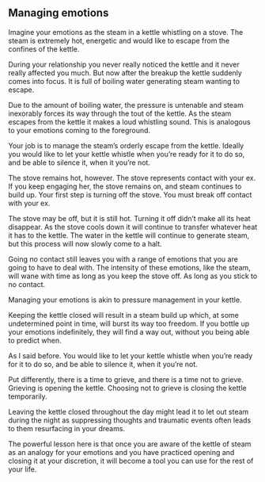 ## Managing emotions

Imagine your emotions as the steam in a kettle whistling on a stove. The steam is extremely hot, energetic and would like to escape from the confines of the kettle.

During your relationship you never really noticed the kettle and it never really affected you much. But now after the breakup the kettle suddenly comes into focus. It is full of boiling water generating steam wanting to escape.

Due to the amount of boiling water, the pressure is untenable and steam inexorably forces its way through the tout of the kettle. As the steam escapes from the kettle it makes a loud whistling sound. This is analogous to your emotions coming to the foreground.

Your job is to manage the steam’s orderly escape from the kettle. Ideally you would like to let your kettle whistle when you’re ready for it to do so, and be able to silence it, when it you’re not. 

The stove remains hot, however. The stove represents contact with your ex. If you keep engaging her, the stove remains on, and steam continues to build up. Your first step is turning off the stove. You must break off contact with your ex.

The stove may be off, but it is still hot. Turning it off didn’t  make all its heat disappear. As the stove cools down it will continue to transfer whatever heat it has to the kettle. The water in the kettle will continue to generate steam, but this process will now slowly come to a halt.

Going no contact still leaves you with a range of emotions that you are going to have to deal with. The intensity of these emotions, like the steam, will wane with time as long as you keep the stove off. As long as you stick to no contact.

Managing your emotions is akin to pressure management in your kettle.

Keeping the kettle closed will result in a steam build up which, at some undetermined point in time, will burst its way too freedom. If you bottle up your emotions indefinitely, they will find a way out, without you being able to predict when.

As I said before. You would like to let your kettle whistle when you’re ready for it to do so, and be able to silence it, when it you’re not. 

Put differently, there is a time to grieve, and there is a time not to grieve. Grieving is opening the kettle. Choosing not to grieve is closing the kettle temporarily.

Leaving the kettle closed throughout the day might lead it to let out steam during the night as suppressing thoughts and traumatic events often leads to them resurfacing in your dreams.

The powerful lesson here is that once you are aware of the kettle of steam as an analogy for your emotions and you have practiced opening and closing it at your discretion, it will become a tool you can use for the rest of your life.